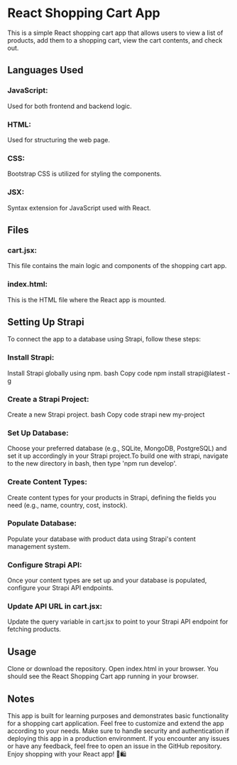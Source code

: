 <h1>React Shopping Cart App</h1>
This is a simple React shopping cart app that allows users to view a list of products, add them to a shopping cart, view the cart contents, and check out.

<h2>Languages Used</h2>
<h3>JavaScript:</h3> Used for both frontend and backend logic.
<h3>HTML:</h3> Used for structuring the web page.
<h3>CSS:</h3> Bootstrap CSS is utilized for styling the components.
<h3>JSX:</h3> Syntax extension for JavaScript used with React.
<h2>Files</h2>  
<h3>cart.jsx:</h3> This file contains the main logic and components of the shopping cart app.
<h3>index.html:</h3> This is the HTML file where the React app is mounted.
<h2>Setting Up Strapi</h2>
To connect the app to a database using Strapi, follow these steps:

<h3>Install Strapi:</h3> Install Strapi globally using npm.
bash
Copy code
npm install strapi@latest -g
<h3>Create a Strapi Project:</h3> Create a new Strapi project.
bash
Copy code
strapi new my-project
<h3>Set Up Database:</h3> Choose your preferred database (e.g., SQLite, MongoDB, PostgreSQL) and set it up accordingly in your Strapi project.To build one with strapi, navigate to the new directory in bash, then type 'npm run develop'.
<h3>Create Content Types:</h3> Create content types for your products in Strapi, defining the fields you need (e.g., name, country, cost, instock).
<h3>Populate Database:</h3> Populate your database with product data using Strapi's content management system.
<h3>Configure Strapi API:</h3> Once your content types are set up and your database is populated, configure your Strapi API endpoints.
<h3>Update API URL in cart.jsx:</h3> Update the query variable in cart.jsx to point to your Strapi API endpoint for fetching products.
<h2>Usage</h2>
Clone or download the repository.
Open index.html in your browser.
You should see the React Shopping Cart app running in your browser.
<h2>Notes</h2>
This app is built for learning purposes and demonstrates basic functionality for a shopping cart application.
Feel free to customize and extend the app according to your needs.
Make sure to handle security and authentication if deploying this app in a production environment.
If you encounter any issues or have any feedback, feel free to open an issue in the GitHub repository.
Enjoy shopping with your React app! 🛒🛍️



